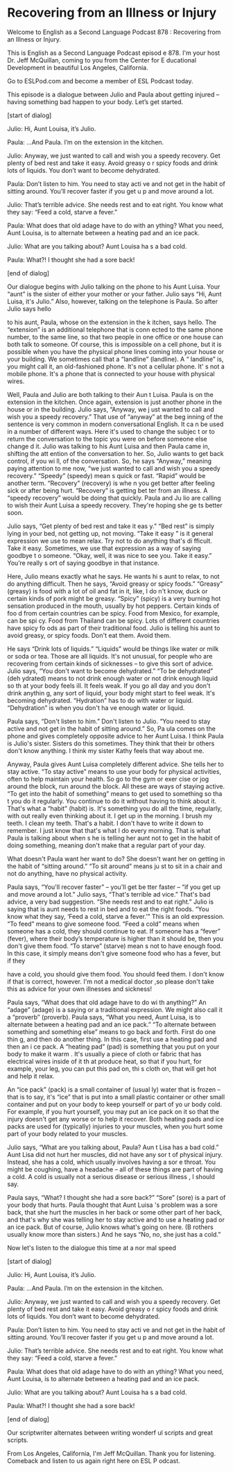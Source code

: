 # Recovering from an Illness or Injury

Welcome to English as a Second Language Podcast 878 : Recovering from an Illness or Injury.

This is English as a Second Language Podcast episod e 878. I'm your host Dr. Jeff McQuillan, coming to you from the Center for E ducational Development in beautiful Los Angeles, California.

Go to ESLPod.com and become a member of ESL Podcast  today.

This episode is a dialogue between Julio and Paula about getting injured – having something bad happen to your body. Let’s get  started.

[start of dialog]

Julio:  Hi, Aunt Louisa, it’s Julio.

Paula:  ...And Paula.  I’m on the extension in the kitchen.

Julio:  Anyway, we just wanted to call and wish you  a speedy recovery.  Get plenty of bed rest and take it easy. Avoid greasy o r spicy foods and drink lots of liquids. You don’t want to become dehydrated.

Paula:  Don’t listen to him.  You need to stay acti ve and not get in the habit of sitting around.  You’ll recover faster if you get u p and move around a lot.

Julio:  That’s terrible advice.  She needs rest and  to eat right.  You know what they say: “Feed a cold, starve a fever.”

Paula:  What does that old adage have to do with an ything?  What you need, Aunt Louisa, is to alternate between a heating pad and an ice pack.

Julio:  What are you talking about?  Aunt Louisa ha s a bad cold.

Paula:  What?!  I thought she had a sore back!

[end of dialog]

Our dialogue begins with Julio talking on the phone  to his Aunt Luisa. Your “aunt” is the sister of either your mother or your father.  Julio says “Hi, Aunt Luisa, it's Julio.” Also, however, talking on the telephone is Paula. So after Julio says hello

to his aunt, Paula, whose on the extension in the k itchen, says hello. The “extension” is an additional telephone that is conn ected to the same phone number, to the same line, so that two people in one  office or one house can both talk to someone. Of course, this is impossible on a  cell phone, but it is possible when you have the physical phone lines coming into your house or your building. We sometimes call that a “landline” (landline). A “ landline” is, you might call it, an old-fashioned phone. It's not a cellular phone. It' s not a mobile phone. It's a phone that is connected to your house with physical  wires.

Well, Paula and Julio are both talking to their Aun t Luisa. Paula is on the extension in the kitchen. Once again, extension is just another phone in the house or in the building. Julio says, “Anyway, we j ust wanted to call and wish you a speedy recovery.” That use of “anyway” at the beg inning of the sentence is very common in modern conversational English. It ca n be used in a number of different ways. Here it's used to change the subjec t or to return the conversation to the topic you were on before someone else change d it. Julio was talking to his Aunt Luisa and then Paula came in, shifting the att ention of the conversation to her. So, Julio wants to get back control, if you wi ll, of the conversation. So, he says “Anyway,” meaning paying attention to me now, “we just wanted to call and wish you a speedy recovery.” “Speedy” (speedy) mean s quick or fast. “Rapid” would be another term. “Recovery” (recovery) is whe n you get better after feeling sick or after being hurt. “Recovery” is getting bet ter from an illness. A “speedy recovery” would be doing that quickly. Paula and Ju lio are calling to wish their Aunt Luisa a speedy recovery. They're hoping she ge ts better soon.

Julio says, “Get plenty of bed rest and take it eas y.” “Bed rest” is simply lying in your bed, not getting up, not moving. “Take it easy ” is it general expression we use to mean relax. Try not to do anything that's di fficult. Take it easy. Sometimes, we use that expression as a way of saying goodbye t o someone. “Okay, well, it was nice to see you. Take it easy.” You’re really s ort of saying goodbye in that instance.

Here, Julio means exactly what he says. He wants hi s aunt to relax, to not do anything difficult. Then he says, “Avoid greasy or spicy foods.” “Greasy” (greasy) is food with a lot of oil and fat in it, like, I do n't know, duck or certain kinds of pork might be greasy. “Spicy” (spicy) is a very burning hot sensation produced in the mouth, usually by hot peppers. Certain kinds of foo d from certain countries can be spicy. Food from Mexico, for example, can be spi cy. Food from Thailand can be spicy. Lots of different countries have spicy fo ods as part of their traditional food. Julio is telling his aunt to avoid greasy, or  spicy foods. Don't eat them. Avoid them.

He says “Drink lots of liquids.” “Liquids” would be  things like water or milk or soda or tea. Those are all liquids. It's not unusual, for people who are recovering from certain kinds of sicknesses – to give this sort of advice. Julio says, “You don't want to become dehydrated.” “To be dehydrated” (deh ydrated) means to not drink enough water or not drink enough liquid so th at your body feels ill. It feels weak. If you go all day and you don't drink anythin g, any sort of liquid, your body might start to feel weak. It's becoming dehydrated.  “Hydration” has to do with water or liquid. “Dehydration” is when you don't ha ve enough water or liquid.

Paula says, “Don't listen to him.” Don't listen to Julio. “You need to stay active and not get in the habit of sitting around.” So, Pa ula comes on the phone and gives completely opposite advice to her Aunt Luisa.  I think Paula is Julio's sister. Sisters do this sometimes. They think that their br others don't know anything. I think my sister Kathy feels that way about me.

Anyway, Paula gives Aunt Luisa completely different  advice. She tells her to stay active. “To stay active” means to use your body for  physical activities, often to help maintain your health. So go to the gym or exer cise or jog around the block, run around the block. All these are ways of staying  active. “To get into the habit of something” means to get used to something so tha t you do it regularly. You continue to do it without having to think about it.  That's what a “habit” (habit) is. It's something you do all the time, regularly, with out really even thinking about it. I get up in the morning. I brush my teeth. I clean my  teeth. That's a habit. I don't have to write it down to remember. I just know that  that's what I do every morning. That is what Paula is talking about when s he is telling her aunt not to get in the habit of doing something, meaning don't make that a regular part of your day.

What doesn't Paula want her want to do? She doesn't  want her on getting in the habit of “sitting around.” “To sit around” means ju st to sit in a chair and not do anything, have no physical activity.

Paula says, “You'll recover faster” – you'll get be tter faster – “if you get up and move around a lot.” Julio says, “That's terrible ad vice.” That's bad advice, a very bad suggestion. “She needs rest and to eat right.” Julio is saying that is aunt needs to rest in bed and to eat the right foods. “You know what they say, ‘Feed a cold, starve a fever.’” This is an old expression. “To feed” means to give someone food. “Feed a cold” means when someone has a cold, they should continue  to eat. If someone has a “fever” (fever), where their body’s temperature is higher than it should be, then you don't give them food. “To starve” (starve) mean s not to have enough food. In this case, it simply means don't give someone food who has a fever, but if they

have a cold, you should give them food. You should feed them. I don't know if that is correct, however. I'm not a medical doctor ,so please don't take this as advice for your own illnesses and sickness!

Paula says, “What does that old adage have to do wi th anything?” An “adage” (adage) is a saying or a traditional expression. We  might also call it a “proverb” (proverb). Paula says, “What you need, Aunt Luisa, is to alternate between a heating pad and an ice pack.” “To alternate between  something and something else” means to go back and forth. First do one thin g, and then do another thing. In this case, first use a heating pad and then an i ce pack. A “heating pad” (pad) is something that you put on your body to make it warm . It's usually a piece of cloth or fabric that has electrical wires inside of it th at produce heat, so that if you hurt, for example, your leg, you can put this pad on, thi s cloth on, that will get hot and help it relax.

An “ice pack” (pack) is a small container of (usual ly) water that is frozen – that is to say, it's “ice” that is put into a small plastic  container or other small container and put on your body to keep yourself or part of yo ur body cold. For example, if you hurt yourself, you may put an ice pack on it so  that the injury doesn't get any worse or to help it recover. Both heating pads and ice packs are used for (typically) injuries to your muscles, when you hurt  some part of your body related to your muscles.

Julio says, “What are you talking about, Paula? Aun t Lisa has a bad cold.” Aunt Lisa did not hurt her muscles, did not have any sor t of physical injury. Instead, she has a cold, which usually involves having a sor e throat. You might be coughing, have a headache – all of these things are  part of having a cold. A cold is usually not a serious disease or serious illness , I should say.

Paula says, “What? I thought she had a sore back?” “Sore” (sore) is a part of your body that hurts. Paula thought that Aunt Luisa 's problem was a sore back, that she hurt the muscles in her back or some other  part of her back, and that's why she was telling her to stay active and to use a  heating pad or an ice pack. But of course, Julio knows what's going on here. (B rothers usually know more than sisters.) And he says “No, no, she just has a cold.”

Now let's listen to the dialogue this time at a nor mal speed

[start of dialog]

Julio:  Hi, Aunt Louisa, it’s Julio.

Paula:  ...And Paula.  I’m on the extension in the kitchen.

Julio:  Anyway, we just wanted to call and wish you  a speedy recovery.  Get plenty of bed rest and take it easy. Avoid greasy o r spicy foods and drink lots of liquids. You don’t want to become dehydrated.

Paula:  Don’t listen to him.  You need to stay acti ve and not get in the habit of sitting around.  You’ll recover faster if you get u p and move around a lot.

Julio:  That’s terrible advice.  She needs rest and  to eat right.  You know what they say: “Feed a cold, starve a fever.”

Paula:  What does that old adage have to do with an ything?  What you need, Aunt Louisa, is to alternate between a heating pad and an ice pack.

Julio:  What are you talking about?  Aunt Louisa ha s a bad cold.

Paula:  What?!  I thought she had a sore back!

[end of dialog]

Our scriptwriter alternates between writing wonderf ul scripts and great scripts.

From Los Angeles, California, I'm Jeff McQuillan. Thank you for listening. Comeback and listen to us again right here on ESL P odcast.



